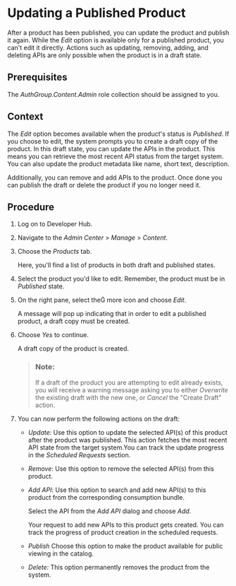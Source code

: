 <!-- loio5cc1b23cfb2143208dfc91adb3964d5e -->

<link rel="stylesheet" type="text/css" href="css/sap-icons.css"/>

# Updating a Published Product

After a product has been published, you can update the product and publish it again. While the *Edit* option is available only for a published product, you can't edit it directly. Actions such as updating, removing, adding, and deleting APIs are only possible when the product is in a draft state.



<a name="loio5cc1b23cfb2143208dfc91adb3964d5e__prereq_b2r_4hj_ncc"/>

## Prerequisites

The *AuthGroup.Content.Admin* role collection should be assigned to you.



## Context

The *Edit* option becomes available when the product's status is *Published*. If you choose to edit, the system prompts you to create a draft copy of the product. In this draft state, you can update the APIs in the product. This means you can retrieve the most recent API status from the target system. You can also update the product metadata like name, short text, description.

Additionally, you can remove and add APIs to the product. Once done you can publish the draft or delete the product if you no longer need it.



## Procedure

1.  Log on to Developer Hub.

2.  Navigate to the *Admin Center* \> *Manage* \> *Content*.

3.  Choose the *Products* tab.

    Here, you'll find a list of products in both draft and published states.

4.  Select the product you'd like to edit. Remember, the product must be in *Published* state.

5.  On the right pane, select the<span class="SAP-icons-V5"></span> more icon and choose *Edit*.

    A message will pop up indicating that in order to edit a published product, a draft copy must be created.

6.  Choose *Yes* to continue.

    A draft copy of the product is created.

    > ### Note:  
    > If a draft of the product you are attempting to edit already exists, you will receive a warning message asking you to either *Overwrite* the existing draft with the new one, or *Cancel* the "Create Draft" action.

7.  You can now perform the following actions on the draft:

    -   *Update*: Use this option to update the selected API\(s\) of this product after the product was published. This action fetches the most recent API state from the target system.You can track the update progress in the *Scheduled Requests* section.

    -   *Remove*: Use this option to remove the selected API\(s\) from this product.

    -   *Add API*: Use this option to search and add new API\(s\) to this product from the corresponding consumption bundle.

        Select the API from the *Add API* dialog and choose *Add*.

        Your request to add new APIs to this product gets created. You can track the progress of product creation in the scheduled requests.

    -   *Publish* Choose this option to make the product available for public viewing in the catalog.

    -   *Delete:* This option permanently removes the product from the system.



